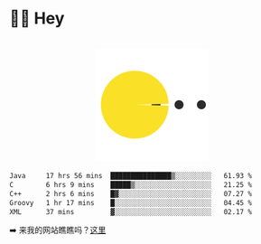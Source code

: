 
# 👋🏻 Hey
<div align="center">
	<br>
	<img src="https://raw.githubusercontent.com/Aniket965/Aniket965/master/pacman.svg?sanitize=true" width="200" height="200">
	<br>
</div>

<!--START_SECTION:waka-->
```text
Java     17 hrs 56 mins  ███████████████▒░░░░░░░░░   61.93 % 
C        6 hrs 9 mins    █████▒░░░░░░░░░░░░░░░░░░░   21.25 % 
C++      2 hrs 6 mins    █▓░░░░░░░░░░░░░░░░░░░░░░░   07.27 % 
Groovy   1 hr 17 mins    █░░░░░░░░░░░░░░░░░░░░░░░░   04.45 % 
XML      37 mins         ▓░░░░░░░░░░░░░░░░░░░░░░░░   02.17 % 
```
<!--END_SECTION:waka-->

 ➡️  来我的网站瞧瞧吗？[这里](https://www.shaolongfei.com)

